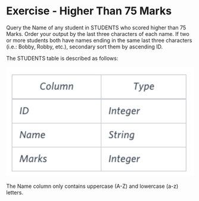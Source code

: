 # Exercise - Higher Than 75 Marks

Query the Name of any student in STUDENTS who scored higher than 75 Marks. Order your output by the last three characters of each name. If two or more students both have names ending in the same last three characters (i.e.: Bobby, Robby, etc.), secondary sort them by ascending ID.

The STUDENTS table is described as follows: 

![students](.//images/students.png)

The Name column only contains uppercase (A-Z) and lowercase (a-z) letters.
